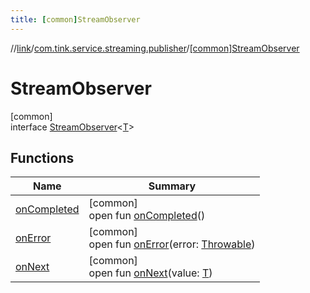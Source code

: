```yaml
---
title: [common]StreamObserver
---
```

//[link](../../../index.html)/[com.tink.service.streaming.publisher](../index.html)/[[common]StreamObserver](index.html)



# StreamObserver



[common]\
interface [StreamObserver](index.html)&lt;[T](index.html)&gt;



## Functions


| Name | Summary |
|---|---|
| [onCompleted](on-completed.html) | [common]<br>open fun [onCompleted](on-completed.html)() |
| [onError](on-error.html) | [common]<br>open fun [onError](on-error.html)(error: [Throwable](https://kotlinlang.org/api/latest/jvm/stdlib/kotlin/-throwable/index.html)) |
| [onNext](on-next.html) | [common]<br>open fun [onNext](on-next.html)(value: [T](index.html)) |

